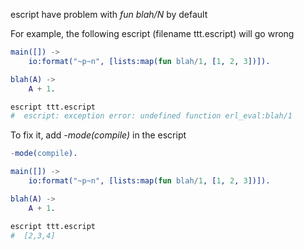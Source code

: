 escript have problem with _fun blah/N_ by default

For example, the following escript (filename ttt.escript) will go wrong

```erlang
main([]) ->
	io:format("~p~n", [lists:map(fun blah/1, [1, 2, 3])]).

blah(A) ->
	A + 1.
```

```sh
escript ttt.escript
#  escript: exception error: undefined function erl_eval:blah/1
```


To fix it, add _-mode(compile)_ in the escript

```erlang
-mode(compile).

main([]) ->
	io:format("~p~n", [lists:map(fun blah/1, [1, 2, 3])]).

blah(A) ->
	A + 1.
```

```sh
escript ttt.escript
#  [2,3,4]
```

